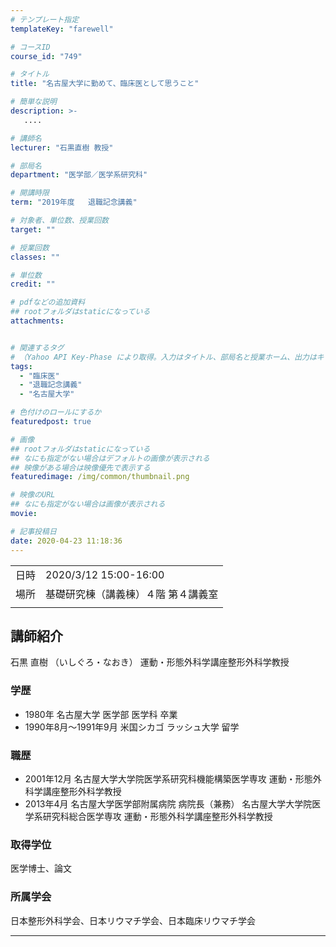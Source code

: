 ```yaml
---
# テンプレート指定
templateKey: "farewell"

# コースID
course_id: "749"

# タイトル
title: "名古屋大学に勤めて、臨床医として思うこと"

# 簡単な説明
description: >-
   ....

# 講師名
lecturer: "石黒直樹 教授"

# 部局名
department: "医学部／医学系研究科"

# 開講時限
term: "2019年度	退職記念講義"

# 対象者、単位数、授業回数
target: ""

# 授業回数
classes: ""

# 単位数
credit: ""

# pdfなどの追加資料
## rootフォルダはstaticになっている
attachments:


# 関連するタグ
# （Yahoo API Key-Phase により取得。入力はタイトル、部局名と授業ホーム、出力はキーフレーズ（tags））
tags:
  - "臨床医"
  - "退職記念講義"
  - "名古屋大学"

# 色付けのロールにするか
featuredpost: true

# 画像
## rootフォルダはstaticになっている
## なにも指定がない場合はデフォルトの画像が表示される
## 映像がある場合は映像優先で表示する
featuredimage: /img/common/thumbnail.png

# 映像のURL
## なにも指定がない場合は画像が表示される
movie: 

# 記事投稿日
date: 2020-04-23 11:18:36
---
```


|   |   |
|---|---|
| 日時 | 2020/3/12  15:00-16:00 |
| 場所 | 基礎研究棟（講義棟）４階 第４講義室 |
|   |   |





## 講師紹介

石黒 直樹 （いしぐろ・なおき） 運動・形態外科学講座整形外科学教授

### 学歴

* 1980年 名古屋大学 医学部 医学科 卒業
* 1990年8月〜1991年9月 米国シカゴ ラッシュ大学 留学

### 職歴

* 2001年12月 名古屋大学大学院医学系研究科機能構築医学専攻
運動・形態外科学講座整形外科学教授
* 2013年4月 名古屋大学医学部附属病院 病院長（兼務）
名古屋大学大学院医学系研究科総合医学専攻
運動・形態外科学講座整形外科学教授

### 取得学位

医学博士、論文

### 所属学会

日本整形外科学会、日本リウマチ学会、日本臨床リウマチ学会



-----